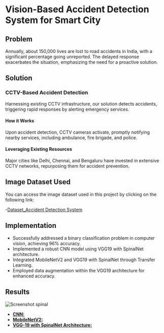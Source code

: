 # Vision-Based Accident Detection System for Smart City

## Problem

Annually, about 150,000 lives are lost to road accidents in India, with a significant percentage going unreported. The delayed response exacerbates the situation, emphasizing the need for a proactive solution.

## Solution

### CCTV-Based Accident Detection

Harnessing existing CCTV infrastructure, our solution detects accidents, triggering rapid responses by alerting emergency services.

#### How it Works

Upon accident detection, CCTV cameras activate, promptly notifying nearby services, including ambulance, fire brigade, and police.

#### Leveraging Existing Resources

Major cities like Delhi, Chennai, and Bengaluru have invested in extensive CCTV networks, repurposing them for accident prevention.

## Image Dataset Used

You can access the image dataset used in this project by clicking on the following link:

  -[Dataset_Accident Detection System](https://drive.google.com/file/d/1QywDGut6JjEZV8gVkqtgqtwzxt_ne3_D/view?usp=sharing)

## Implementation

- Successfully addressed a binary classification problem in computer vision, achieving 96% accuracy.
- Implemented a robust CNN model using VGG19 with SpinalNet architecture.
- Integrated MobileNetV2 and VGG19 with SpinalNet through Transfer Learning.
- Employed data augmentation within the VGG19 architecture for enhanced accuracy.

## Results

 
  ![Screenshot spinal](https://github.com/blazeAssault26/Vision-Based-Accident-Detection-System-for-Smart-City/assets/129224378/151d691b-f4dc-471e-9374-978d0377ef9d)

- [**CNN:**](https://drive.google.com/file/d/166zEkT2Yv7eyJuNd0cRhPoKg2HqbwOTI/view?usp=drive_link)
- [**MobileNetV2:**](https://drive.google.com/file/d/1EzIlYt2KMBNUXxQf1a0rX-jDzqjUZOSk/view?usp=drive_link)
- [**VGG-19 with SpinalNet Architecture:**](https://drive.google.com/file/d/1JCRYEQ1IzFWgUNpnPG-nlbZlHIWSkRVj/view?usp=drive_link)











